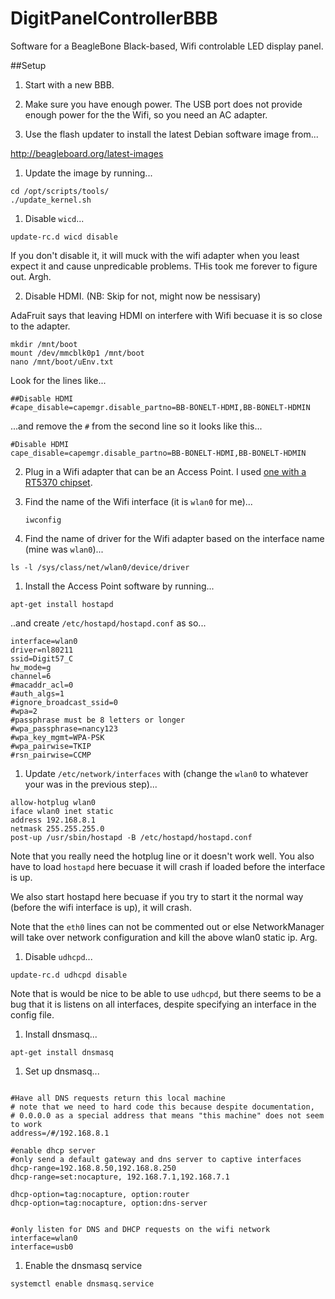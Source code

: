 # DigitPanelControllerBBB
Software for a BeagleBone Black-based, Wifi controlable LED display panel.

##Setup
1. Start with a new BBB. 

1. Make sure you have enough power. The USB port does not provide enough power for the the Wifi, so you need an AC adapter.

1. Use the flash updater to install the latest Debian software image from...

 http://beagleboard.org/latest-images

1. Update the image by running...
 ```
 cd /opt/scripts/tools/
 ./update_kernel.sh
 ```
 
1. Disable `wicd`...
  ```
  update-rc.d wicd disable
  ```
  
  If you don't disable it, it will muck with the wifi adapter when you least expect it and cause unpredicable problems. THis took me forever to figure out. Argh. 
  
2. Disable HDMI. (NB: Skip for not, might now be nessisary)

 AdaFruit says that leaving HDMI on interfere with Wifi becuase it is so close to the adapter. 
 ```
 mkdir /mnt/boot
 mount /dev/mmcblk0p1 /mnt/boot
 nano /mnt/boot/uEnv.txt
 ```
 
 Look for the lines like...
 ```
 ##Disable HDMI
 #cape_disable=capemgr.disable_partno=BB-BONELT-HDMI,BB-BONELT-HDMIN
 ```
 
 ...and remove the `#` from the second line so it looks like this...
 
 ```
 #Disable HDMI
 cape_disable=capemgr.disable_partno=BB-BONELT-HDMI,BB-BONELT-HDMIN
 ```
 
2. Plug in a Wifi adapter that can be an Access Point. I used [one with a RT5370 chipset](https://www.amazon.com/Wifi-With-Antenna-For-Raspberry/dp/B00H95C0A2/ref=as_sl_pc_ss_til?tag=joshcom-20&linkCode=w01&linkId=ONO3SOUD47R4JW5J&creativeASIN=B00H95C0A2).



1. Find the name of the Wifi interface (it is `wlan0` for me)...
    ```
    iwconfig
    ```

1. Find the name of driver for the Wifi adapter based on the interface name (mine was `wlan0`)...
  ```
  ls -l /sys/class/net/wlan0/device/driver
  ```

1. Install the Access Point software by running...

 ```
 apt-get install hostapd
 ```
 
 ..and create `/etc/hostapd/hostapd.conf` as so...
 
  ```
  interface=wlan0
  driver=nl80211
  ssid=Digit57_C
  hw_mode=g
  channel=6
  #macaddr_acl=0
  #auth_algs=1
  #ignore_broadcast_ssid=0
  #wpa=2
  #passphrase must be 8 letters or longer
  #wpa_passphrase=nancy123
  #wpa_key_mgmt=WPA-PSK
  #wpa_pairwise=TKIP
  #rsn_pairwise=CCMP
  ```

    
1. Update `/etc/network/interfaces` with (change the `wlan0` to whatever your was in the previous step)...

  ```
  allow-hotplug wlan0
  iface wlan0 inet static
  address 192.168.8.1
  netmask 255.255.255.0
  post-up /usr/sbin/hostapd -B /etc/hostapd/hostapd.conf
  ```
 
 Note that you really need the hotplug line or it doesn't work well. You also have to load `hostapd` here becuase it will crash if loaded before the interface is up.  
 
 We also start hostapd here becuase if you try to start it the normal way (before the wifi interface is up), it will crash.
 
 Note that the `eth0` lines can not be commented out or else NetworkManager will take over network configuration and kill the above wlan0 static ip. Arg. 

  
1. Disable `udhcpd`...
  ```
  update-rc.d udhcpd disable
  ```
  
  Note that is would be nice to be able to use `udhcpd`, but there seems to be a bug that it is listens on all interfaces, despite specifying an interface in the config file. 
  
1.  Install dnsmasq...
  ```
  apt-get install dnsmasq
  ```  
  
1. Set up dnsmasq...

  ```
  
  #Have all DNS requests return this local machine
  # note that we need to hard code this because despite documentation, 
  # 0.0.0.0 as a special address that means "this machine" does not seem to work
  address=/#/192.168.8.1

  #enable dhcp server
  #only send a default gateway and dns server to captive interfaces
  dhcp-range=192.168.8.50,192.168.8.250
  dhcp-range=set:nocapture, 192.168.7.1,192.168.7.1

  dhcp-option=tag:nocapture, option:router
  dhcp-option=tag:nocapture, option:dns-server


  #only listen for DNS and DHCP requests on the wifi network
  interface=wlan0
  interface=usb0
  ```
  
1. Enable the dnsmasq service

  ```
  systemctl enable dnsmasq.service
  ```    
